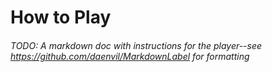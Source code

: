 # How to Play

###### TODO: A markdown doc with instructions for the player--see https://github.com/daenvil/MarkdownLabel for formatting
